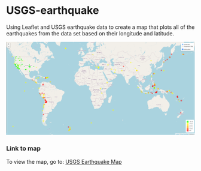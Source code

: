 # USGS-earthquake
Using Leaflet and USGS earthquake data to create a map that plots all of the earthquakes from the data set based on their longitude and latitude.

![](https://github.com/savi09/USGS-earthquake/blob/f572e7c398adf556418b58e7fab967177252144d/GeoJSON%20Map.png)

### Link to map
To view the map, go to: [USGS Earthquake Map](https://savi09.github.io/USGS-earthquake/)
